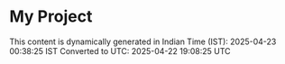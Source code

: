 # My Project

This content is dynamically generated in Indian Time (IST): 2025-04-23 00:38:25 IST
Converted to UTC: 2025-04-22 19:08:25 UTC
